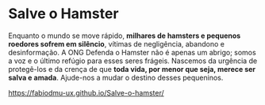 # Salve o Hamster
Enquanto o mundo se move rápido, **milhares de hamsters e pequenos roedores sofrem em silêncio**, vítimas de negligência, abandono e desinformação. 
A ONG Defenda o Hamster não é apenas um abrigo; somos a voz e o último refúgio para esses seres frágeis. Nascemos da urgência de protegê-los e da crença de que
**toda vida, por menor que seja, merece ser salva e amada**. Ajude-nos a mudar o destino desses pequeninos.

https://fabiodmu-ux.github.io/Salve-o-hamster/
